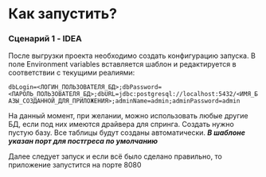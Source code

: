 # Как запустить?
### Сценарий 1 - IDEA
После выгрузки проекта необходимо создать конфигурацию запуска.
В поле Environment variables вставляется шаблон и редактируется в соответствии с текущими реалиями:

`dbLogin=<ЛОГИН_ПОЛЬЗОВАТЕЛЯ_БД>;dbPassword=<ПАРОЛЬ_ПОЛЬЗОВАТЕЛЯ_БД>;dbURL=jdbc:postgresql://localhost:5432/<ИМЯ_БАЗЫ_СОЗДАННОЙ_ДЛЯ_ПРИЛОЖЕНИЯ>;adminName=admin;adminPassword=admin`

На данный момент, при желании, можно использовать любые другие БД, если под них имеются драйвера для спринга.
Создать нужно пустую базу. Все таблицы будут созданы автоматически.
***В шаблоне указан порт для постгреса по умолчанию***

Далее следует запуск и если всё было сделано правильно, то приложение запустится на порте 8080
